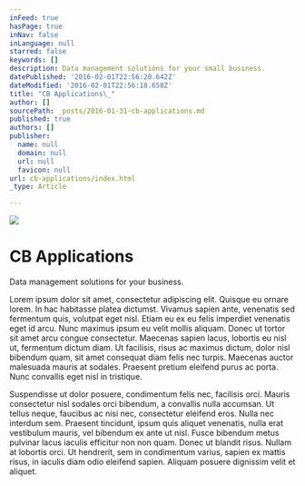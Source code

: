 ```yaml
---
inFeed: true
hasPage: true
inNav: false
inLanguage: null
starred: false
keywords: []
description: Data management solutions for your small business.
datePublished: '2016-02-01T22:56:20.642Z'
dateModified: '2016-02-01T22:56:18.658Z'
title: "CB Applications\_"
author: []
sourcePath: _posts/2016-01-31-cb-applications.md
published: true
authors: []
publisher:
  name: null
  domain: null
  url: null
  favicon: null
url: cb-applications/index.html
_type: Article

---
```

![](https://the-grid-user-content.s3-us-west-2.amazonaws.com/f99b4da8-f984-400f-a99e-607198acbc9a.jpg)

# CB Applications 

Data management solutions for your business.

Lorem ipsum dolor sit amet, consectetur adipiscing elit. Quisque eu ornare lorem. In hac habitasse platea dictumst. Vivamus sapien ante, venenatis sed fermentum quis, volutpat eget nisl. Etiam eu ex eu felis imperdiet venenatis eget id arcu. Nunc maximus ipsum eu velit mollis aliquam. Donec ut tortor sit amet arcu congue consectetur. Maecenas sapien lacus, lobortis eu nisl ut, fermentum dictum diam. Ut facilisis, risus ac maximus dictum, dolor nisl bibendum quam, sit amet consequat diam felis nec turpis. Maecenas auctor malesuada mauris at sodales. Praesent pretium eleifend purus ac porta. Nunc convallis eget nisl in tristique.

Suspendisse ut dolor posuere, condimentum felis nec, facilisis orci. Mauris consectetur nisl sodales orci bibendum, a convallis nulla accumsan. Ut tellus neque, faucibus ac nisi nec, consectetur eleifend eros. Nulla nec interdum sem. Praesent tincidunt, ipsum quis aliquet venenatis, nulla erat vestibulum mauris, vel bibendum ex ante ut nisl. Fusce bibendum metus pulvinar lacus iaculis efficitur non non quam. Donec ut blandit risus. Nullam at lobortis orci. Ut hendrerit, sem in condimentum varius, sapien ex mattis risus, in iaculis diam odio eleifend sapien. Aliquam posuere dignissim velit et aliquet.